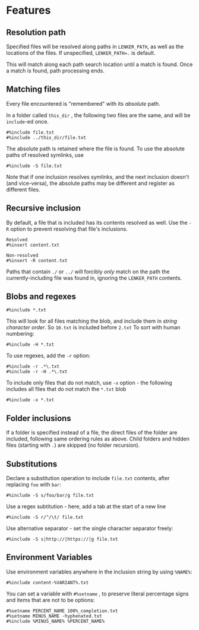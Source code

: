 # Features

## Resolution path

Specified files will be resolved along paths in `LENKER_PATH`, as well as the locations of the files. If unspecified, `LENKER_PATH=.` is default.

This will match along each path search location until a match is found. Once a match is found, path processing ends.

## Matching files

Every file encountered is "remembered" with its _absolute_ path.

In a folder called `this_dir` , the following two files are the same, and will be `include`-ed once.

```
#%include file.txt
#%include ../this_dir/file.txt
```

The absolute path is retained where the file is found. To use the absolute paths of resolved symlinks, use

```
#%include -S file.txt
```

Note that if one inclusion resolves symlinks, and the next inclusion doesn't (and vice-versa), the absolute paths may be different and register as different files.

## Recursive inclusion

By default, a file that is included has its contents resolved as well. Use the `-R` option to prevent resolving that file's inclusions.

```
Resolved
#%insert content.txt

Non-resolved
#%insert -R content.txt
```

Paths that contain `./` or `../` will forcibly _only_ match on the path the currently-including file was found in, ignoring the `LENKER_PATH` contents.

## Blobs and regexes

```
#%include *.txt
```

This will look for all files matching the blob, and include them in _string character order_. So `10.txt` is included before `2.txt` To sort with human numbering:

```
#%include -H *.txt
```

To use regexes, add the `-r` option:

```
#%include -r .*\.txt
#%include -r -H .*\.txt
```

To include only files that do not match, use `-x` option - the following includes all files that do not match the `*.txt` blob

```
#%include -x *.txt
```

## Folder inclusions

If a folder is specified instead of a file, the direct files of the folder are included, following same ordering rules as above. Child folders and hidden files (starting with `.`) are skipped (no folder recursion).

## Substitutions

Declare a substitution operation to include `file.txt` contents, after replacing `foo` with `bar`:

```
#%include -S s/foo/bar/g file.txt
```

Use a regex subtitution - here, add a tab at the start of a new line

```
#%include -S r/^/\t/ file.txt
```

Use alternative separator - set the single character separator freely:

```
#%include -S s|http://|https://|g file.txt
```

## Environment Variables

Use environment variables anywhere in the inclusion string by using `%NAME%`:

```
#%include content-%VARIANT%.txt
```

You can set a variable with `#%setname` , to preserve literal percentage signs and items that are not to be options:

```
#%setname PERCENT_NAME 100%_completion.txt
#%setname MINUS_NAME -hyphenated.txt
#%include %MINUS_NAME% %PERCENT_NAME%
```


